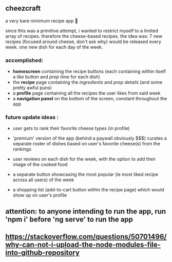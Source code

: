## cheezcraft
a very bare minimum recipe app 🧀

since this was a primitive attempt, i wanted to restrict myself to a limited array of recipes. 
therefore the cheese-based recipes. 
the idea was: 7 new recipes (focused around cheese, don't ask why) would be released every week.
one new dish for each day of the week. 

### accomplished: 

- **homescreen** containing the recipe buttons (each containing within itself a _like_ button and _prep time_ for each dish)
- the **recipe** page containing the _ingredients_ and _prep details_ (and some pretty awful puns)
- a **profile** page containing all the recipes the user likes from said week 
- a **navigation panel** on the bottom of the screen, constant throughout the app

### future update ideas  :

- user gets to rank their favorite cheese types (in profile)

- 'premium' version of the app (behind a paywall obviously $$$) curates a separate roster of dishes based on user's favorite cheese(s) from the rankings

- user reviews on each dish for the week, with the option to add their image of the cooked food

- a separate button showcasing the most popular (ie most liked recipe across all users) of the week

- a shopping list (add-to-cart button within the recipe page) which would show up on user's profile

## attention: to anyone intending to run the app, run 'npm i' before 'ng serve' to run the app
## https://stackoverflow.com/questions/50701496/why-can-not-i-upload-the-node-modules-file-into-github-repository




